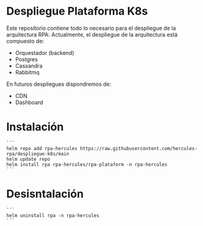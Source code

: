 # Despliegue Plataforma K8s

Este repositorio contiene todo lo necesario para el despliegue de la arquitectura RPA:
Actualmente, el despliegue de la arquitectura está compuesto de:

- Orquestador (backend)
- Postgres
- Cassandra
- Rabbitmq

En futuros despliegues dispondremos de:

- CDN
- Dashboard

# Instalación


````
```
helm repo add rpa-hercules https://raw.githubusercontent.com/hercules-rpa/despliegue-k8s/main
helm update repo
helm install rpa rpa-hercules/rpa-plataform -n rpa-hercules
```
````
# Desisntalación

````
```
helm uninstall rpa -n rpa-hercules
```
````
